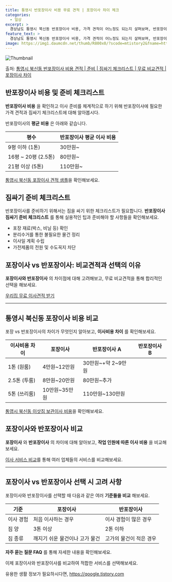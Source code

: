 ```yaml
---
title: 통영시 반포장이사 비용 무료 견적 | 포장이사 차이 체크
categories:
  - 일상
excerpt: >
  경상남도 통영시 북신동 반포장이사 비용, 가격 견적이 어느정도 되는지 살펴보며, 반포장이사를 준비함에 있어 짐싸기 준비 체크리스트가 무엇인지 보겠습니다. 마지막으로 포장이사와 차이점을 통해 무료 비교견적으로 어떤 것이 더 합리적인 선택인지 공유 드립니다.통영시 북신동 포장이사 견적 샘플 보기 👈 클릭통영시 북신동 포장이사 가격 살펴보기 👈 클릭통영시 북신동 반포장이사 평균 이사 비용평수통영시 북신동 평균 이사 비용원룸 이사9평 이하 (1톤)30만원~투룸/쓰리룸 이사16평 ~ 20평 (2.5톤)80만원~쓰리룸 이사21평 (5톤) ~110만원~우리집 무료 이사견적 받기 👈 클릭포장 vs 반포장: 가장 큰 차이점은?포장이사는 전체 이사 과정을 전담하지만, 반포장이사는 일부 작업을 고객이 직접 처리하여 비..
feature_text: >
  경상남도 통영시 북신동 반포장이사 비용, 가격 견적이 어느정도 되는지 살펴보며, 반포장이사를 준비함에 있어 짐싸기 준비 체크리스트가 무엇인지 보겠습니다. 마지막으로 포장이사와 차이점을 통해 무료 비교견적으로 어떤 것이 더 합리적인 선택인지 공유 드립니다.통영시 북신동 포장이사 견적 샘플 보기 👈 클릭통영시 북신동 포장이사 가격 살펴보기 👈 클릭통영시 북신동 반포장이사 평균 이사 비용평수통영시 북신동 평균 이사 비용원룸 이사9평 이하 (1톤)30만원~투룸/쓰리룸 이사16평 ~ 20평 (2.5톤)80만원~쓰리룸 이사21평 (5톤) ~110만원~우리집 무료 이사견적 받기 👈 클릭포장 vs 반포장: 가장 큰 차이점은?포장이사는 전체 이사 과정을 전담하지만, 반포장이사는 일부 작업을 고객이 직접 처리하여 비..
image: https://img1.daumcdn.net/thumb/R800x0/?scode=mtistory2&fname=https%3A%2F%2Fblog.kakaocdn.net%2Fdn%2Fq6CQP%2FbtsHbkcu2vh%2F0Amc3auPrDHoeyMfFXsm7k%2Fimg.webp
---
```


![Thumbnail](https://img1.daumcdn.net/thumb/R800x0/?scode=mtistory2&fname=https%3A%2F%2Fblog.kakaocdn.net%2Fdn%2Fq6CQP%2FbtsHbkcu2vh%2F0Amc3auPrDHoeyMfFXsm7k%2Fimg.webp)

<p>출처: <a href="https://qoogle.tistory.com/9402" rel="dofollow">통영시 북신동 반포장이사 비용 견적 | 준비 | 짐싸기 체크리스트 | 무료 비교견적 | 포장이사 차이</a> </p>

## 반포장이사 비용 및 준비 체크리스트

**반포장이사 비용** 을 확인하고 이사 준비를 체계적으로 하기 위해 반포장이사에 필요한 가격 견적과 짐싸기 체크리스트에 대해 알아봅시다.

반포장이사의 **평균 비용** 은 아래와 같습니다.

**평수** | **반포장이사 평균 이사 비용**  
---|---  
9평 이하 (1톤) | 30만원~  
16평 ~ 20평 (2.5톤) | 80만원~  
21평 이상 (5톤) | 110만원~  
  
[통영시 북신동 포장이사 견적 샘플](https://qoogle.tistory.com/9402)을 확인해보세요.

## 짐싸기 준비 체크리스트

반포장이사를 준비하기 위해서는 짐을 싸기 위한 체크리스트가 필요합니다. **반포장이사 짐싸기 준비 체크리스트** 를 통해 실용적인 팁과
준비해야 할 사항들을 확인해보세요.

  * 포장 재료(박스, 비닐 등) 확인
  * 분리수거를 통한 불필요한 물건 정리
  * 이사일 계획 수립
  * 가전제품의 전원 및 수도꼭지 차단

## 포장이사 vs 반포장이사: 비교견적과 선택의 이유

**포장이사와 반포장이사** 의 차이점에 대해 고려해보고, 무료 비교견적을 통해 합리적인 선택을 해보세요.

[우리집 무료 이사견적 받기](https://qoogle.tistory.com/9402)

* * *

## 통영시 북신동 포장이사 비용 비교

포장 vs 반포장이사의 차이가 무엇인지 알아보고, **이사비용 차이** 를 확인해보세요.

**이사비용 차이** | **포장이사** | **반포장이사 A** | **반포장이사 B**  
---|---|---|---  
1톤 (원룸) | 4만원~12만원 | 30만원~+약 2~9만원  
2.5톤 (투룸) | 8만원~20만원 | 80만원~추가  
5톤 (쓰리룸) | 10만원~35만원 | 110만원~130만원  
  
[통영시 북신동 이삿짐 보관이사 비용](https://qoogle.tistory.com/9402)을 확인해보세요.

## 포장이사와 반포장이사 비교

**포장이사** 와 **반포장이사** 의 차이에 대해 알아보고, **작업 인원에 따른 이사 비용** 을 비교해보세요.

[이사 서비스 비교](https://qoogle.tistory.com/9402)를 통해 여러 업체들의 서비스를 비교해보세요.

* * *

## 포장이사 vs 반포장이사 선택 시 고려 사항

포장이사와 반포장이사를 선택할 때 다음과 같은 여러 **기준들을 비교** 해보세요.

**기준** | **포장이사** | **반포장이사**  
---|---|---  
이사 경험 | 처음 이사하는 경우 | 이사 경험이 많은 경우  
짐 양 | 3톤 이상 | 2톤 이하  
짐 종류 | 깨지기 쉬운 물건이나 고가 물건 | 고가의 물건이 적은 경우  
  
**자주 묻는 질문 FAQ** 를 통해 자세한 내용을 확인해보세요.

이제 포장이사와 반포장이사를 비교하여 적합한 서비스를 선택해보세요.



 

유용한 생활 정보가 필요하시다면, <a href="https://qoogle.tistory.com" rel="dofollow">https://qoogle.tistory.com</a>


